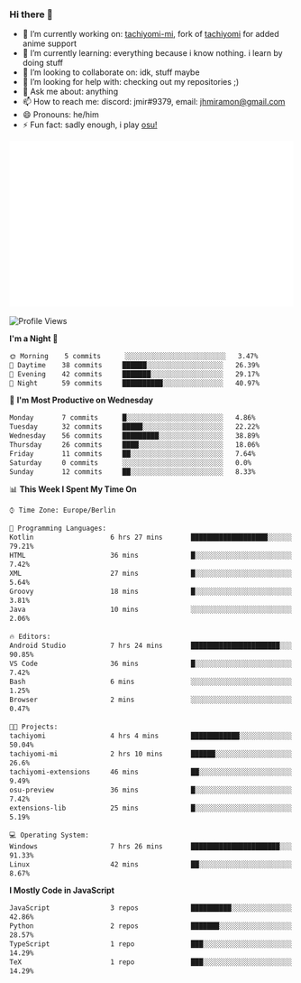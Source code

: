 ### Hi there 👋



<!--
**jmir1/jmir1** is a ✨ _special_ ✨ repository because its `README.md` (this file) appears on your GitHub profile.

Here are some ideas to get you started:
-->
- 🔭 I’m currently working on: [tachiyomi-mi](https://github.com/jmir1/tachiyomi-mi), fork of [tachiyomi](https://github.com/tachiyomiorg/tachiyomi) for added anime support
- 🌱 I’m currently learning: everything because i know nothing. i learn by doing stuff
- 👯 I’m looking to collaborate on: idk, stuff maybe
- 🤔 I’m looking for help with: checking out my repositories ;)
- 💬 Ask me about: anything
- 📫 How to reach me: discord: jmir#9379, email: jhmiramon@gmail.com
- 😄 Pronouns: he/him
- ⚡ Fun fact: sadly enough, i play [osu!](https://osu.ppy.sh/users/18018426)
<div>
	<p align="center">
		<img src="https://github.com/jmir1/github-stats/blob/master/generated/overview.svg">
	</p>
</div>

<!--START_SECTION:waka-->
![Profile Views](http://img.shields.io/badge/Profile%20Views-0-blue)

**I'm a Night 🦉** 

```text
🌞 Morning    5 commits      ░░░░░░░░░░░░░░░░░░░░░░░░░   3.47% 
🌆 Daytime    38 commits     ██████░░░░░░░░░░░░░░░░░░░   26.39% 
🌃 Evening    42 commits     ███████░░░░░░░░░░░░░░░░░░   29.17% 
🌙 Night      59 commits     ██████████░░░░░░░░░░░░░░░   40.97%

```
📅 **I'm Most Productive on Wednesday** 

```text
Monday       7 commits      █░░░░░░░░░░░░░░░░░░░░░░░░   4.86% 
Tuesday      32 commits     █████░░░░░░░░░░░░░░░░░░░░   22.22% 
Wednesday    56 commits     █████████░░░░░░░░░░░░░░░░   38.89% 
Thursday     26 commits     ████░░░░░░░░░░░░░░░░░░░░░   18.06% 
Friday       11 commits     ██░░░░░░░░░░░░░░░░░░░░░░░   7.64% 
Saturday     0 commits      ░░░░░░░░░░░░░░░░░░░░░░░░░   0.0% 
Sunday       12 commits     ██░░░░░░░░░░░░░░░░░░░░░░░   8.33%

```


📊 **This Week I Spent My Time On** 

```text
⌚︎ Time Zone: Europe/Berlin

💬 Programming Languages: 
Kotlin                   6 hrs 27 mins       ███████████████████░░░░░░   79.21% 
HTML                     36 mins             █░░░░░░░░░░░░░░░░░░░░░░░░   7.42% 
XML                      27 mins             █░░░░░░░░░░░░░░░░░░░░░░░░   5.64% 
Groovy                   18 mins             █░░░░░░░░░░░░░░░░░░░░░░░░   3.81% 
Java                     10 mins             ░░░░░░░░░░░░░░░░░░░░░░░░░   2.06%

🔥 Editors: 
Android Studio           7 hrs 24 mins       ██████████████████████░░░   90.85% 
VS Code                  36 mins             █░░░░░░░░░░░░░░░░░░░░░░░░   7.42% 
Bash                     6 mins              ░░░░░░░░░░░░░░░░░░░░░░░░░   1.25% 
Browser                  2 mins              ░░░░░░░░░░░░░░░░░░░░░░░░░   0.47%

🐱‍💻 Projects: 
tachiyomi                4 hrs 4 mins        ████████████░░░░░░░░░░░░░   50.04% 
tachiyomi-mi             2 hrs 10 mins       ██████░░░░░░░░░░░░░░░░░░░   26.6% 
tachiyomi-extensions     46 mins             ██░░░░░░░░░░░░░░░░░░░░░░░   9.49% 
osu-preview              36 mins             █░░░░░░░░░░░░░░░░░░░░░░░░   7.42% 
extensions-lib           25 mins             █░░░░░░░░░░░░░░░░░░░░░░░░   5.19%

💻 Operating System: 
Windows                  7 hrs 26 mins       ██████████████████████░░░   91.33% 
Linux                    42 mins             ██░░░░░░░░░░░░░░░░░░░░░░░   8.67%

```

**I Mostly Code in JavaScript** 

```text
JavaScript               3 repos             ██████████░░░░░░░░░░░░░░░   42.86% 
Python                   2 repos             ███████░░░░░░░░░░░░░░░░░░   28.57% 
TypeScript               1 repo              ███░░░░░░░░░░░░░░░░░░░░░░   14.29% 
TeX                      1 repo              ███░░░░░░░░░░░░░░░░░░░░░░   14.29%

```



<!--END_SECTION:waka-->
